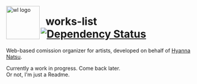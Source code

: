 <img src="https://cdn.rawgit.com/CamiloMM/works-list/master/graphics/favicon.svg" alt="wl logo" title="Yes, this logo was loosely inspired by npm's. I wouldn't use a similar font, though, because it'd be way too obvious at that point. Also, it's not the exact same color." align="left" height="90" /></a>

&nbsp;&nbsp;works-list [![Dependency Status](http://img.shields.io/gemnasium/CamiloMM/works-list.svg?style=flat-square)](https://gemnasium.com/CamiloMM/works-list)
==========

Web-based comission organizer for artists, developed on behalf of [Hyanna Natsu](http://hyanna-natsu.deviantart.com/).

Currently a work in progress. Come back later.  
Or not, I'm just a Readme.
